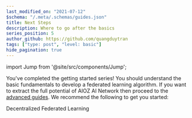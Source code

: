 ```yaml
---
last_modified_on: "2021-07-12"
$schema: "/.meta/.schemas/guides.json"
title: Next Steps
description: Where to go after the basics
series_position: 5
author_github: https://github.com/quangduytran
tags: ["type: post", "level: basic"]
hide_pagination: true
---
```


import Jump from '@site/src/components/Jump';

You've completed the getting started series! You should understand the basic
fundamentals to develop a federated learning algorithm. If you
want to extract the full potential of AIOZ AI Network then proceed to the
[advanced guides][guides.advanced]. We recommend the following to get you
started:

<Jump to="/guides/advanced/dfed-learning/" leftIcon="book">
  Decentralized Federated Learning
</Jump>

[guides.advanced]: /guides/advanced/
